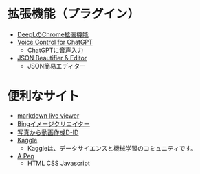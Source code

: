 # 拡張機能（プラグイン）
- [DeepLのChrome拡張機能](https://www.deepl.com/ja/chrome-extension)
- [Voice Control for ChatGPT](https://chrome.google.com/webstore/detail/voice-control-for-chatgpt/eollffkcakegifhacjnlnegohfdlidhn?hl=ja)
  - ChatGPTに音声入力
- [JSON Beautifier & Editor](https://chrome.google.com/webstore/detail/json-beautifier-editor/lpopeocbeepakdnipejhlpcmifheolpl?hl=ja)
  - JSON簡易エディター 

# 便利なサイト

- [markdown live viewer](https://markdownlivepreview.com/)
- [Bingイメージクリエイター](https://www.bing.com/create)
- [写真から動画作成D-ID](https://www.d-id.com/)
- [Kaggle](https://www.kaggle.com/)
  - Kaggleは、データサイエンスと機械学習のコミュニティです。
- [A Pen](https://codepen.io/pen/)
  - HTML CSS Javascript
